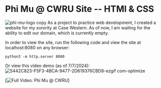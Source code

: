 # Phi Mu @ CWRU Site -- HTMl & CSS
![phi-mu-logo copy](https://github.com/kellyegorman/phi-mu-site/assets/159587786/b11906bc-d1c9-4ab5-b7b3-673f9bf8eab9)
As a project to practice web development, I created a website for my sorority at Case Western. As of now, I am waiting for the ability to edit our domain, which is currently empty.

In order to view the site, run the following code and view the site at localhost:8080 on any browser:
```
python3 -m http.server 8080
```


Or view this video demo (as of 7/7/2024):
![5442C823-F5F3-4BCA-9477-2D619376CBD8-ezgif com-optimize](https://github.com/kellyegorman/phi-mu-site/assets/159587786/0259393a-548a-4042-985e-ff87293330f9)

[![Full Video: Phi Mu @ CWRU](https://youtu.be/0fgjyQRzDH4?si=RSAoInKEcVm-uLtq)]


